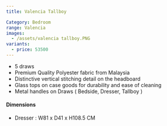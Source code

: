 ```yaml
---
title: Valencia Tallboy

Category: Bedroom
range: Valencia
images:
  - /assets/valencia tallboy.PNG
variants:
  - price: 53500
---
```

* 5 draws
* Premium Quality Polyester fabric from Malaysia
* Distinctive vertical stitching detail on the headboard
* Glass tops on case goods for durability and ease of cleaning
* Metal handles on Draws ( Bedside, Dresser, Tallboy )


#### Dimensions
* Dresser : W81 x D41 x H108.5 CM

